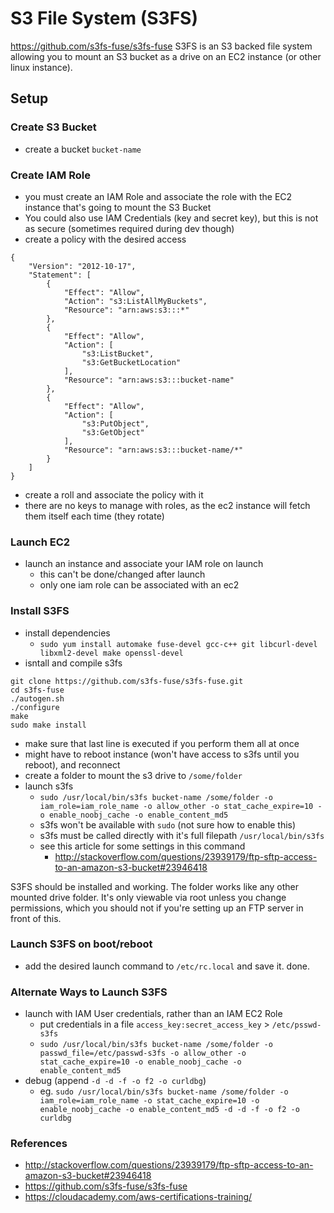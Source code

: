 S3 File System (S3FS)
=====================
https://github.com/s3fs-fuse/s3fs-fuse
S3FS is an S3 backed file system allowing you to mount an S3 bucket as a drive on an EC2 instance (or other linux instance).

Setup
-----

### Create S3 Bucket
- create a bucket `bucket-name`

### Create IAM Role
- you must create an IAM Role and associate the role with the EC2 instance that's going to mount the S3 Bucket
- You could also use IAM Credentials (key and secret key), but this is not as secure (sometimes required during dev though)
- create a policy with the desired access

```
{
    "Version": "2012-10-17",
    "Statement": [
        {
            "Effect": "Allow",
            "Action": "s3:ListAllMyBuckets",
            "Resource": "arn:aws:s3:::*"
        },
        {
            "Effect": "Allow",
            "Action": [
                "s3:ListBucket",
                "s3:GetBucketLocation"
            ],
            "Resource": "arn:aws:s3:::bucket-name"
        },
        {
            "Effect": "Allow",
            "Action": [
                "s3:PutObject",
                "s3:GetObject"
            ],
            "Resource": "arn:aws:s3:::bucket-name/*"
        }
    ]
}
```

- create a roll and associate the policy with it
- there are no keys to manage with roles, as the ec2 instance will fetch them itself each time (they rotate)

### Launch EC2
- launch an instance and associate your IAM role on launch
  - this can't be done/changed after launch
  - only one iam role can be associated with an ec2

### Install S3FS
- install dependencies
  - `sudo yum install automake fuse-devel gcc-c++ git libcurl-devel libxml2-devel make openssl-devel`
- isntall and compile s3fs

```
git clone https://github.com/s3fs-fuse/s3fs-fuse.git
cd s3fs-fuse
./autogen.sh
./configure
make
sudo make install
```

- make sure that last line is executed if you perform them all at once
- might have to reboot instance (won't have access to s3fs until you reboot), and reconnect
- create a folder to mount the s3 drive to `/some/folder`
- launch s3fs
  - `sudo /usr/local/bin/s3fs bucket-name /some/folder -o iam_role=iam_role_name -o allow_other -o stat_cache_expire=10 -o enable_noobj_cache -o enable_content_md5`
  - s3fs won't be available with `sudo` (not sure how to enable this)
  - s3fs must be called directly with it's full filepath `/usr/local/bin/s3fs`
  - see this article for some settings in this command
    - http://stackoverflow.com/questions/23939179/ftp-sftp-access-to-an-amazon-s3-bucket#23946418

S3FS should be installed and working. The folder works like any other mounted drive folder. It's only viewable via root unless you change permissions, which you should not if you're setting up an FTP server in front of this.

### Launch S3FS on boot/reboot
- add the desired launch command to `/etc/rc.local` and save it. done.

### Alternate Ways to Launch S3FS
- launch with IAM User credentials, rather than an IAM EC2 Role
    - put credentials in a file `access_key:secret_access_key` > `/etc/psswd-s3fs`
    - `sudo /usr/local/bin/s3fs bucket-name /some/folder -o passwd_file=/etc/passwd-s3fs -o allow_other -o stat_cache_expire=10 -o enable_noobj_cache -o enable_content_md5`
- debug (append `-d -d -f -o f2 -o curldbg`)
    - eg. `sudo /usr/local/bin/s3fs bucket-name /some/folder -o iam_role=iam_role_name -o stat_cache_expire=10 -o enable_noobj_cache -o enable_content_md5 -d -d -f -o f2 -o curldbg`

### References
- http://stackoverflow.com/questions/23939179/ftp-sftp-access-to-an-amazon-s3-bucket#23946418
- https://github.com/s3fs-fuse/s3fs-fuse
- https://cloudacademy.com/aws-certifications-training/
